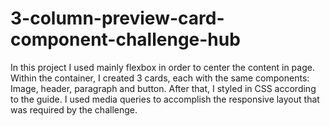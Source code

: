 # 3-column-preview-card-component-challenge-hub



   In this project I used mainly flexbox in order to center the content in page. Within the container, I created 3 cards, each with the same components: Image, header, paragraph and button. After that, I styled in CSS according to the guide. I used media queries to accomplish the responsive layout that was required by the challenge.
